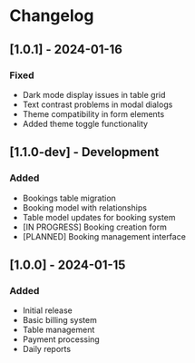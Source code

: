 # Changelog
## [1.0.1] - 2024-01-16
### Fixed
- Dark mode display issues in table grid
- Text contrast problems in modal dialogs  
- Theme compatibility in form elements
- Added theme toggle functionality

## [1.1.0-dev] - Development
### Added 
- Bookings table migration
- Booking model with relationships
- Table model updates for booking system
- [IN PROGRESS] Booking creation form
- [PLANNED] Booking management interface

## [1.0.0] - 2024-01-15
### Added
- Initial release
- Basic billing system
- Table management
- Payment processing
- Daily reports